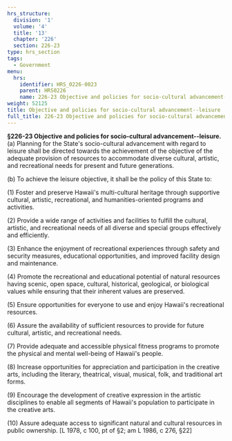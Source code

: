 ```yaml
---
hrs_structure:
  division: '1'
  volume: '4'
  title: '13'
  chapter: '226'
  section: 226-23
type: hrs_section
tags:
  - Government
menu:
  hrs:
    identifier: HRS_0226-0023
    parent: HRS0226
    name: 226-23 Objective and policies for socio-cultural advancement--leisure
weight: 52125
title: Objective and policies for socio-cultural advancement--leisure
full_title: 226-23 Objective and policies for socio-cultural advancement--leisure
---
```

**§226-23 Objective and policies for socio-cultural advancement--leisure.** (a) Planning for the State's socio-cultural advancement with regard to leisure shall be directed towards the achievement of the objective of the adequate provision of resources to accommodate diverse cultural, artistic, and recreational needs for present and future generations.

(b) To achieve the leisure objective, it shall be the policy of this State to:

(1) Foster and preserve Hawaii's multi-cultural heritage through supportive cultural, artistic, recreational, and humanities-oriented programs and activities.

(2) Provide a wide range of activities and facilities to fulfill the cultural, artistic, and recreational needs of all diverse and special groups effectively and efficiently.

(3) Enhance the enjoyment of recreational experiences through safety and security measures, educational opportunities, and improved facility design and maintenance.

(4) Promote the recreational and educational potential of natural resources having scenic, open space, cultural, historical, geological, or biological values while ensuring that their inherent values are preserved.

(5) Ensure opportunities for everyone to use and enjoy Hawaii's recreational resources.

(6) Assure the availability of sufficient resources to provide for future cultural, artistic, and recreational needs.

(7) Provide adequate and accessible physical fitness programs to promote the physical and mental well-being of Hawaii's people.

(8) Increase opportunities for appreciation and participation in the creative arts, including the literary, theatrical, visual, musical, folk, and traditional art forms.

(9) Encourage the development of creative expression in the artistic disciplines to enable all segments of Hawaii's population to participate in the creative arts.

(10) Assure adequate access to significant natural and cultural resources in public ownership. [L 1978, c 100, pt of §2; am L 1986, c 276, §22]